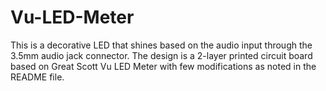 # Vu-LED-Meter
This is a decorative LED that shines based on the audio input through the 3.5mm audio jack connector. The design is a 2-layer printed circuit board based on Great Scott Vu LED Meter with few modifications as noted in the README file.
